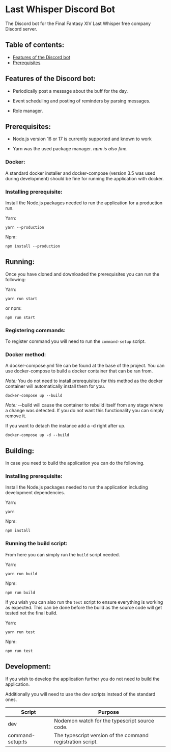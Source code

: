# Last Whisper Discord Bot

The Discord bot for the Final Fantasy XIV Last Whisper free company Discord server. 

## Table of contents:

- [Features of the Discord bot](#features-of-the-discord-bot)
- [Prerequisites](#prerequisites)

## Features of the Discord bot:

- Periodically post a message about the buff for the day.

- Event scheduling and posting of reminders by parsing messages.

- Role manager.

## Prerequisites:

- Node.js version 16 or 17 is currently supported and known to work

- Yarn was the used package manager. *npm is also fine.*

### Docker:

A standard docker installer and docker-compose (version 3.5 was used during development) should be fine for running the application with docker.

### Installing prerequisite:

Install the Node.js packages needed to run the application for a production run.

Yarn:

```shell
yarn --production
```

Npm:

```shell
npm install --production
```

## Running:

Once you have cloned and downloaded the prerequisites you can run the following:

Yarn:

```shell
yarn run start
```

or npm:

```shell
npm run start
```

### Registering commands:

To register command you will need to run the `command-setup` script.

### Docker method:

A docker-compose.yml file can be found at the base of the project. You can use docker-compose to build a docker container that can be ran from.

*Note:* You do not need to install prerequisites for this method as the docker container will automatically install them for you.

```shell
docker-compose up --build
```

*Note:* --build will cause the container to rebuild itself from any stage where a change was detected. If you do not want this functionality you can simply remove it.

If you want to detach the instance add a -d right after up.

```shell
docker-compose up -d --build
```

## Building:

In case you need to build the application you can do the following.

### Installing prerequisite:

Install the Node.js packages needed to run the application including development dependencies.

Yarn:

```shell
yarn
```

Npm:

```shell
npm install
```

### Running the build script:

From here you can simply run the `build` script needed. 

Yarn:

```shell
yarn run build
```

Npm:

```shell
npm run build
```

If you wish you can also run the `test` script to ensure everything is working as expected. This can be done before the build as the source code will get tested not the final build.

Yarn:

```shell
yarn run test
```

Npm:

```shell
npm run test
```

## Development:

If you wish to develop the application further you do not need to build the application.

Additionally you will need to use the dev scripts instead of the standard ones.

| Script           | Purpose                                                    |
| ---------------- | ---------------------------------------------------------- |
| dev              | Nodemon watch for the typescript source code.              |
| command-setup:ts | The typescript version of the command registration script. |
